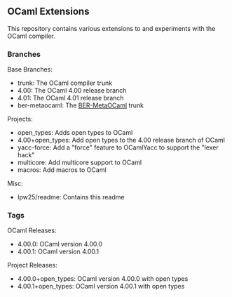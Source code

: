 
## OCaml Extensions

This repository contains various extensions to and experiments with the OCaml compiler.

### Branches

Base Branches:

* trunk: The OCaml compiler trunk
* 4.00: The OCaml 4.00 release branch
* 4.01: The OCaml 4.01 release branch
* ber-metaocaml: The [BER-MetaOCaml](http://http://okmij.org/ftp/ML/MetaOCaml.html) trunk

Projects:

* open_types: Adds open types to OCaml
* 4.00+open_types: Add open types to the 4.00 release branch of OCaml
* yacc-force: Add a "force" feature to OCamlYacc to support the "lexer hack"
* multicore: Add multicore support to OCaml
* macros: Add macros to OCaml

Misc:

* lpw25/readme: Contains this readme

### Tags

OCaml Releases:

* 4.00.0: OCaml version 4.00.0
* 4.00.1: OCaml version 4.00.1

Project Releases:

* 4.00.0+open_types: OCaml version 4.00.0 with open types
* 4.00.1+open_types: OCaml version 4.00.1 with open types


